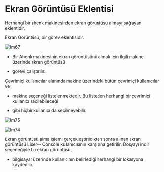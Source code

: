 # Ekran Görüntüsü Eklentisi

Herhangi bir ahenk makinesinden ekran görüntüsü almayı sağlayan eklentidir.

Ekran Görüntüsü, bir görev eklentisidir.

![Im67](images/Im67)

- Bir Ahenk makinesinin ekran görüntüsünü almak için ilgili makine üzerinde ekran görüntüsü

- görevi çalıştırılır.

Çevrimiçi kullanıcılar alanında makine üzerindeki bütün çevrimiçi kullanıcılar ve

- makine seçeneği listelenmektedir. Bu listeden herhangi bir çevrimiçi kullanıcı seçilebileceği

- gibi hiçbir kullanıcı da seçilmeyebilir.

![Im75](images/Im75)

![Im74](images/Im74)

Ekran görüntüsü alma işlemi gerçekleştirildikten sonra alınan ekran görüntüsü Lider-- Console kullanıcısının karşısına getirilir. Dosyayı indir seçeneğiyle bu ekran görüntüsü,

- bilgisayar üzerinde kullanıcının belirlediği herhangi bir lokasyona kaydedilir.